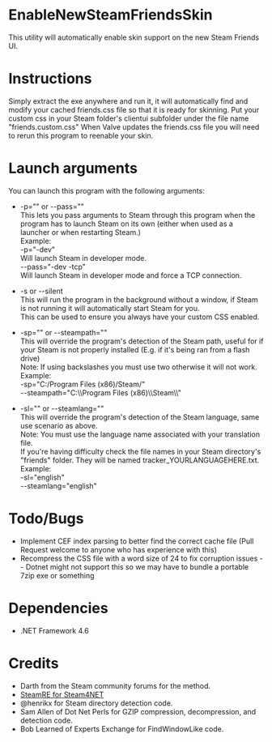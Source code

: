 # EnableNewSteamFriendsSkin
This utility will automatically enable skin support on the new Steam Friends UI.

# Instructions
Simply extract the exe anywhere and run it, it will automatically find and modify your cached friends.css file so that it is ready for skinning.
Put your custom css in your Steam folder's clientui subfolder under the file name "friends.custom.css"
When Valve updates the friends.css file you will need to rerun this program to reenable your skin.

# Launch arguments
You can launch this program with the following arguments:  

* -p="" or --pass=""  
This lets you pass arguments to Steam through this program when the program has to launch Steam on its own (either when used as a launcher or when restarting Steam.)  
Example:  
-p="-dev"  
Will launch Steam in developer mode.  
--pass="-dev -tcp"  
Will launch Steam in developer mode and force a TCP connection.  

* -s or --silent  
This will run the program in the background without a window, if Steam is not running it will automatically start Steam for you.  
This can be used to ensure you always have your custom CSS enabled.  

* -sp="" or --steampath=""  
This will override the program's detection of the Steam path, useful for if your Steam is not properly installed (E.g. if it's being ran from a flash drive)  
Note: If using backslashes you must use two otherwise it will not work.  
Example:  
-sp="C:/Program Files (x86)/Steam/"  
--steampath="C:\\\Program Files (x86)\\\Steam\\\\"  

* -sl="" or --steamlang=""  
This will override the program's detection of the Steam language, same use scenario as above.  
Note: You must use the language name associated with your translation file.   
If you're having difficulty check the file names in your Steam directory's "friends" folder. They will be named tracker_YOURLANGUAGEHERE.txt.  
Example:  
-sl="english"  
--steamlang="english"

# Todo/Bugs
* Implement CEF index parsing to better find the correct cache file (Pull Request welcome to anyone who has experience with this)  
* Recompress the CSS file with a word size of 24 to fix corruption issues -- Dotnet might not support this so we may have to bundle a portable 7zip exe or something

# Dependencies
* .NET Framework 4.6

# Credits
* Darth from the Steam community forums for the method.
* [SteamRE for Steam4NET](https://github.com/SteamRE/Steam4NET)
* @henrikx for Steam directory detection code.
* Sam Allen of Dot Net Perls for GZIP compression, decompression, and detection code.
* Bob Learned of Experts Exchange for FindWindowLike code.
